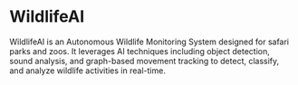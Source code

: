 # WildlifeAI
WildlifeAI is an Autonomous Wildlife Monitoring System designed for safari parks and zoos. It leverages AI techniques including object detection, sound analysis, and graph-based movement tracking to detect, classify, and analyze wildlife activities in real-time.
